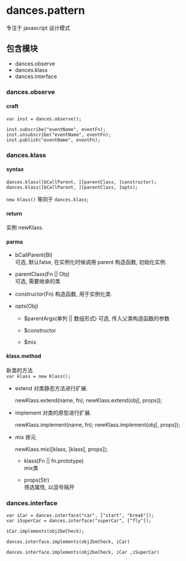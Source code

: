 # dances.pattern
专注于 javascript 设计模式

## 包含模块
+ dances.observe
+ dances.klass
+ dances.interface

### dances.observe

#### craft
	var inst = dances.observe();

	inst.subscribe("eventName", eventFn);
	inst.unsubscribe("eventName", eventFn);
	inst.publish("eventName", eventFn);

### dances.klass

#### syntax

	dances.klass([bCallParent, ][parentClass, ]constructor);
	dances.klass([bCallParent, ][parentClass, ]opts);

`new klass()` 等同于 `dances.klass`;

#### return  
实例 newKlass.

#### parma

+ bCallParent(Bl)  
可选, 默认false, 在实例化时候调用 parent 构造函数, 初始化实例.

+ parentClass(Fn || Obj)  
可选, 需要继承的类

+ constructor(Fn)
构造函数, 用于实例化类.

+ opts(Obj)
	* $parentArgs(单列 || 数组形式)
	可选, 传入父类构造函数的参数
		
	* $constructor
		
	* $mix	

#### klass.method
新类的方法.  
`var klass = new Klass();`

+ extend 
对类静态方法进行扩展.

	newKlass.extend(name, fn);
	newKlass.extend(obj[, props]);

+ implement
对类的原型进行扩展.

	newKlass.implement(name, fn);
	newKlass.implement(obj[, props]);

+ mix
掺元

	newKlass.mix([klass, ]klass[, props]);  
	* klass(Fn || fn.prototype)  
	mix类	

	* props(Str)  
	筛选属性, 以逗号隔开  


### dances.interface 
	var iCar = dances.interface("car", ["start", "break"]);
	var iSuperCar = dances.interface("superCar", ["fly"]);

	iCar.implements(obj2beCheck);

	dances.interface.implements(obj2beCheck, iCar)

	dances.interface.implements(obj2beCheck, iCar ,iSuperCar)